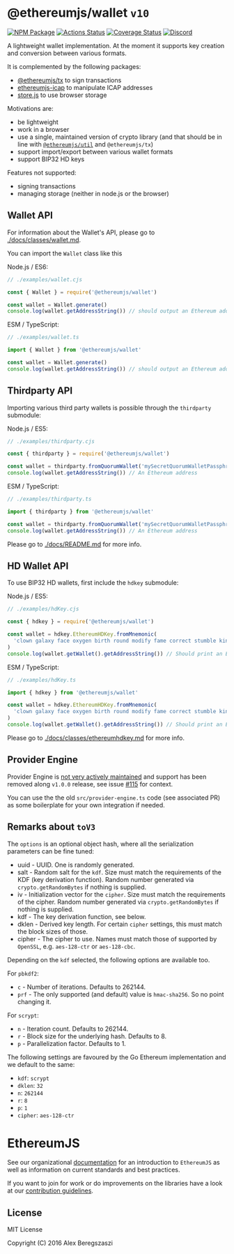 # @ethereumjs/wallet `v10`

[![NPM Package][npm-badge]][npm-link]
[![Actions Status][actions-badge]][actions-link]
[![Coverage Status][coverage-badge]][coverage-link]
[![Discord][discord-badge]][discord-link]

A lightweight wallet implementation. At the moment it supports key creation and conversion between various formats.

It is complemented by the following packages:

- [@ethereumjs/tx](https://github.com/ethereumjs/ethereumjs-monorepo/tree/master/packages/tx) to sign transactions
- [ethereumjs-icap](https://github.com/ethereumjs/ethereumjs-icap) to manipulate ICAP addresses
- [store.js](https://github.com/marcuswestin/store.js) to use browser storage

Motivations are:

- be lightweight
- work in a browser
- use a single, maintained version of crypto library (and that should be in line with [`@ethereumjs/util`](https://github.com/ethereumjs/ethereumjs-monorepo/tree/master/packages/util) and `@ethereumjs/tx`)
- support import/export between various wallet formats
- support BIP32 HD keys

Features not supported:

- signing transactions
- managing storage (neither in node.js or the browser)

## Wallet API

For information about the Wallet's API, please go to [./docs/classes/wallet.md](./docs/classes/wallet.md).

You can import the `Wallet` class like this

Node.js / ES6:

```js
// ./examples/wallet.cjs

const { Wallet } = require('@ethereumjs/wallet')

const wallet = Wallet.generate()
console.log(wallet.getAddressString()) // should output an Ethereum address
```

ESM / TypeScript:

```ts
// ./examples/wallet.ts

import { Wallet } from '@ethereumjs/wallet'

const wallet = Wallet.generate()
console.log(wallet.getAddressString()) // should output an Ethereum address
```

## Thirdparty API

Importing various third party wallets is possible through the `thirdparty` submodule:

Node.js / ES5:

```js
// ./examples/thirdparty.cjs

const { thirdparty } = require('@ethereumjs/wallet')

const wallet = thirdparty.fromQuorumWallet('mySecretQuorumWalletPassphrase', 'myPublicQuorumUserId')
console.log(wallet.getAddressString()) // An Ethereum address
```

ESM / TypeScript:

```ts
// ./examples/thirdparty.ts

import { thirdparty } from '@ethereumjs/wallet'

const wallet = thirdparty.fromQuorumWallet('mySecretQuorumWalletPassphrase', 'myPublicQuorumUserId')
console.log(wallet.getAddressString()) // An Ethereum address
```

Please go to [./docs/README.md](./docs/README.md) for more info.

## HD Wallet API

To use BIP32 HD wallets, first include the `hdkey` submodule:

Node.js / ES5:

```js
// ./examples/hdKey.cjs

const { hdkey } = require('@ethereumjs/wallet')

const wallet = hdkey.EthereumHDKey.fromMnemonic(
  'clown galaxy face oxygen birth round modify fame correct stumble kind excess',
)
console.log(wallet.getWallet().getAddressString()) // Should print an Ethereum address
```

ESM / TypeScript:

```ts
// ./examples/hdKey.ts

import { hdkey } from '@ethereumjs/wallet'

const wallet = hdkey.EthereumHDKey.fromMnemonic(
  'clown galaxy face oxygen birth round modify fame correct stumble kind excess',
)
console.log(wallet.getWallet().getAddressString()) // Should print an Ethereum address
```

Please go to [./docs/classes/ethereumhdkey.md](./docs/classes/ethereumhdkey.md) for more info.

## Provider Engine

Provider Engine is
[not very actively maintained](https://github.com/MetaMask/web3-provider-engine#web3-providerengine)
and support has been removed along `v1.0.0` release, see
issue [#115](https://github.com/ethereumjs/ethereumjs-wallet/issues/115) for context.

You can use the the old `src/provider-engine.ts` code (see associated PR) as some boilerplate
for your own integration if needed.

## Remarks about `toV3`

The `options` is an optional object hash, where all the serialization parameters can be fine tuned:

- uuid - UUID. One is randomly generated.
- salt - Random salt for the `kdf`. Size must match the requirements of the KDF (key derivation function). Random number generated via `crypto.getRandomBytes` if nothing is supplied.
- iv - Initialization vector for the `cipher`. Size must match the requirements of the cipher. Random number generated via `crypto.getRandomBytes` if nothing is supplied.
- kdf - The key derivation function, see below.
- dklen - Derived key length. For certain `cipher` settings, this must match the block sizes of those.
- cipher - The cipher to use. Names must match those of supported by `OpenSSL`, e.g. `aes-128-ctr` or `aes-128-cbc`.

Depending on the `kdf` selected, the following options are available too.

For `pbkdf2`:

- `c` - Number of iterations. Defaults to 262144.
- `prf` - The only supported (and default) value is `hmac-sha256`. So no point changing it.

For `scrypt`:

- `n` - Iteration count. Defaults to 262144.
- `r` - Block size for the underlying hash. Defaults to 8.
- `p` - Parallelization factor. Defaults to 1.

The following settings are favoured by the Go Ethereum implementation and we default to the same:

- `kdf`: `scrypt`
- `dklen`: `32`
- `n`: `262144`
- `r`: `8`
- `p`: `1`
- `cipher`: `aes-128-ctr`

# EthereumJS

See our organizational [documentation](https://ethereumjs.readthedocs.io) for an introduction to `EthereumJS` as well as information on current standards and best practices.

If you want to join for work or do improvements on the libraries have a look at our [contribution guidelines](https://ethereumjs.readthedocs.io/en/latest/contributing.html).

## License

MIT License

Copyright (C) 2016 Alex Beregszaszi

[actions-badge]: https://github.com/ethereumjs/ethereumjs-monorepo/workflows/Build/badge.svg
[actions-link]: https://github.com/ethereumjs/ethereumjs-monorepo/actions
[coverage-badge]: https://img.shields.io/coveralls/ethereumjs/ethereumjs-wallet.svg
[coverage-link]: https://coveralls.io/r/ethereumjs/ethereumjs-wallet
[discord-badge]: https://img.shields.io/static/v1?logo=discord&label=discord&message=Join&color=blue
[discord-link]: https://discord.gg/TNwARpR
[npm-badge]: https://img.shields.io/npm/v/ethereumjs-wallet.svg
[npm-link]: https://www.npmjs.org/package/@ethereumjs/wallet
